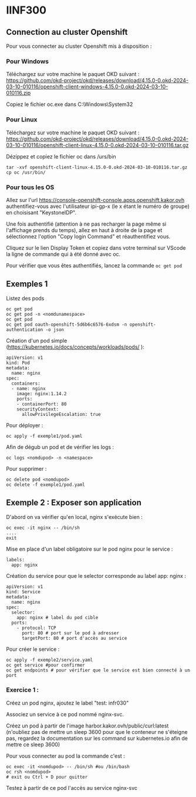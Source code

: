 # IINF300
## Connection au cluster Openshift
Pour vous connecter au cluster Openshift mis à disposition : 

### Pour Windows

Téléchargez sur votre machine le paquet OKD suivant : 
https://github.com/okd-project/okd/releases/download/4.15.0-0.okd-2024-03-10-010116/openshift-client-windows-4.15.0-0.okd-2024-03-10-010116.zip

Copiez le fichier oc.exe dans C:\Windows\System32

### Pour Linux 
Téléchargez sur votre machine le paquet OKD suivant : 
https://github.com/okd-project/okd/releases/download/4.15.0-0.okd-2024-03-10-010116/openshift-client-linux-4.15.0-0.okd-2024-03-10-010116.tar.gz

Dézippez et copiez le fichier oc dans /urs/bin
```
tar -xvf openshift-client-linux-4.15.0-0.okd-2024-03-10-010116.tar.gz
cp oc /usr/bin/
```

### Pour tous les OS

Allez sur l'url https://console-openshift-console.apps.openshift.kakor.ovh authentifiez-vous avec l'utilisateur ipi-gp-x (le x étant le numéro de groupe) en choisisant "KeystoneIDP".

Une fois authentifié (attention à ne pas recharger la page même si l'affichage prends du temps), allez en haut à droite de la page et sélectionnez l'option "Copy login Command" et réauthentifiez vous. 

Cliquez sur le lien Display Token et copiez dans votre terminal sur VScode la ligne de commande qui à été donné avec oc. 

Pour vérifier que vous êtes authentifiés, lancez la commande ```oc get pod```

## Exemples 1

Listez des pods
```
oc get pod 
oc get pod -n <nomdunamespace>
oc get pod
oc get pod oauth-openshift-5d6b6c6576-6xdsm -n openshift-authentication -o json 
```
Création d'un pod simple (https://kubernetes.io/docs/concepts/workloads/pods/ ):

```
apiVersion: v1
kind: Pod
metadata:
  name: nginx
spec:
  containers:
  - name: nginx
    image: nginx:1.14.2
    ports:
    - containerPort: 80
    securityContext:
      allowPrivilegeEscalation: true
```

Pour déployer :
```
oc apply -f exemple1/pod.yaml
```

Afin de dégub un pod et de vérifier les logs :

```
oc logs <nomdupod> -n <namespace>
```

Pour supprimer :
```
oc delete pod <nomdupod>
oc delete -f exemple1/pod.yaml
```

## Exemple 2 : Exposer son application 

D'abord on va vérifier qu'en local, nginx s'exécute bien :

```
oc exec -it nginx -- /bin/sh 
....
exit
```

Mise en place d'un label obligatoire sur le pod nginx pour le service :
```
labels:
  app: nginx
```

Création du service pour que le selector corresponde au label app: nginx :

```
apiVersion: v1
kind: Service
metadata:
  name: nginx
spec:
  selector:
    app: nginx # label du pod cible
  ports:
    - protocol: TCP
      port: 80 # port sur le pod à adresser
      targetPort: 80 # port d'accès au service
```
Pour créer le service :
```
oc apply -f exemple2/service.yaml
oc get service #pour confirmer
oc get endpoints # pour vérifier que le service est bien connecté à un port
```
### Exercice 1 :
Créez un pod nginx, ajoutez le label "test: infr030" 

Associez un service à ce pod nommé nginx-svc. 

Créez un pod à partir de l'image harbor.kakor.ovh/public/curl:latest 
(n'oubliez pas de mettre un sleep 3600 pour que le conteneur ne s'éteigne pas, regardez la documentation sur les command sur kubernetes.io afin de mettre ce sleep 3600)

Pour vous connecter au pod la commande c'est :
```
oc exec -it <nomdupod> -- /bin/sh #ou /bin/bash
oc rsh <nomdupod>
# exit ou Ctrl + D pour quitter
```
Testez à partir de ce pod l'accès au service nginx-svc
